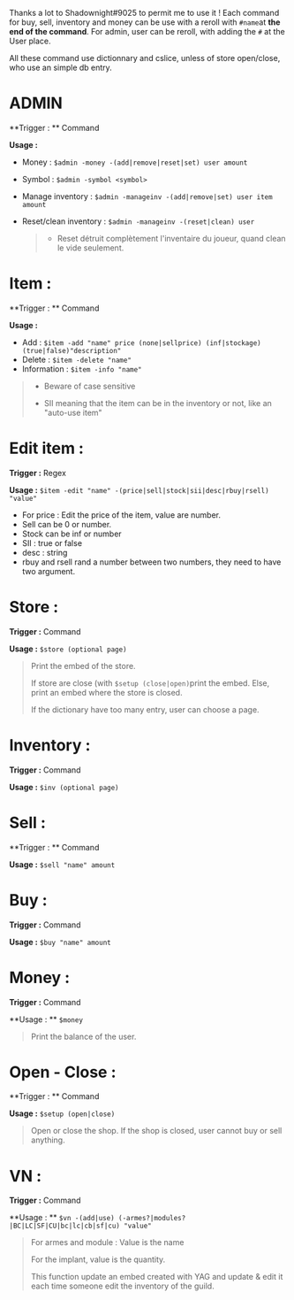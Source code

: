 Thanks a lot to Shadownight#9025 to permit me to use it !
Each command for buy, sell, inventory and money can be use with a reroll with `#name`at **the end of the command**.
For admin, user can be reroll, with adding the `#` at the User place.

All these command use dictionnary and cslice, unless of store open/close, who use an simple db entry. 

# ADMIN

**Trigger : ** Command

**Usage :**

* Money : `$admin -money -(add|remove|reset|set) user amount`

* Symbol : `$admin -symbol <symbol>`

* Manage inventory : `$admin -manageinv -(add|remove|set) user item amount`

* Reset/clean inventory : `$admin -manageinv -(reset|clean) user`

  > - Reset détruit complètement l'inventaire du joueur, quand clean le vide seulement.



# Item :

**Trigger : ** Command

**Usage :**

* Add : `$item -add "name" price (none|sellprice) (inf|stockage)(true|false)"description"`
* Delete : `$item -delete "name"`
* Information : `$item -info "name"`

> - Beware of case sensitive
>
> - SII meaning that the item can be in the inventory or not, like an "auto-use item"

# Edit item :

**Trigger :** Regex

**Usage :** `$item -edit "name" -(price|sell|stock|sii|desc|rbuy|rsell) "value" `

* For price : Edit the price of the item, value are number.
* Sell can be 0 or number.
* Stock can be inf or number
* SII : true or false
* desc : string
* rbuy and rsell rand a number between two numbers, they need to have two argument.

# Store :

**Trigger :** Command

**Usage :** `$store (optional page)`

> Print the embed of the store.
>
> If store are close (with `$setup (close|open)`print the embed. Else, print an embed where the store is closed.
>
> If the dictionary have too many entry, user can choose a page.

# Inventory :

**Trigger :** Command

**Usage :** `$inv (optional page)`



# Sell :

**Trigger : ** Command

**Usage :** `$sell "name" amount`



# Buy :

**Trigger :** Command

**Usage :** `$buy "name" amount`



# Money :

**Trigger :** Command

**Usage : ** `$money`

> Print the balance of the user.

# Open - Close :

**Trigger : ** Command

**Usage :** `$setup (open|close)`

> Open or close the shop. If the shop is closed, user cannot buy or sell anything.

# VN :

**Trigger :** Command

**Usage : ** `$vn -(add|use) (-armes?|modules?|BC|LC|SF|CU|bc|lc|cb|sf|cu) "value"`

> For armes and module : Value is the name
>
> For the implant, value is the quantity.
>
> This function update an embed created with YAG and update & edit it each time someone edit the inventory of the guild.
